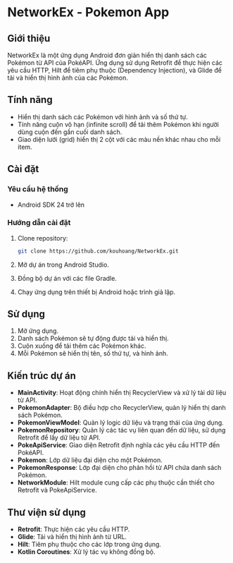 # NetworkEx - Pokemon App

## Giới thiệu

NetworkEx là một ứng dụng Android đơn giản hiển thị danh sách các Pokémon từ API của PokéAPI. Ứng dụng sử dụng Retrofit để thực hiện các yêu cầu HTTP, Hilt để tiêm phụ thuộc (Dependency Injection), và Glide để tải và hiển thị hình ảnh của các Pokémon.

## Tính năng

- Hiển thị danh sách các Pokémon với hình ảnh và số thứ tự.
- Tính năng cuộn vô hạn (infinite scroll) để tải thêm Pokémon khi người dùng cuộn đến gần cuối danh sách.
- Giao diện lưới (grid) hiển thị 2 cột với các màu nền khác nhau cho mỗi item.

## Cài đặt

### Yêu cầu hệ thống

- Android SDK 24 trở lên

### Hướng dẫn cài đặt

1. Clone repository:

    ```bash
    git clone https://github.com/kouhoang/NetworkEx.git
    ```

2. Mở dự án trong Android Studio.

3. Đồng bộ dự án với các file Gradle.

4. Chạy ứng dụng trên thiết bị Android hoặc trình giả lập.

## Sử dụng

1. Mở ứng dụng.
2. Danh sách Pokémon sẽ tự động được tải và hiển thị.
3. Cuộn xuống để tải thêm các Pokémon khác.
4. Mỗi Pokémon sẽ hiển thị tên, số thứ tự, và hình ảnh.

## Kiến trúc dự án

- **MainActivity**: Hoạt động chính hiển thị RecyclerView và xử lý tải dữ liệu từ API.
- **PokemonAdapter**: Bộ điều hợp cho RecyclerView, quản lý hiển thị danh sách Pokémon.
- **PokemonViewModel**: Quản lý logic dữ liệu và trạng thái của ứng dụng.
- **PokemonRepository**: Quản lý các tác vụ liên quan đến dữ liệu, sử dụng Retrofit để lấy dữ liệu từ API.
- **PokeApiService**: Giao diện Retrofit định nghĩa các yêu cầu HTTP đến PokéAPI.
- **Pokemon**: Lớp dữ liệu đại diện cho một Pokémon.
- **PokemonResponse**: Lớp đại diện cho phản hồi từ API chứa danh sách Pokémon.
- **NetworkModule**: Hilt module cung cấp các phụ thuộc cần thiết cho Retrofit và PokeApiService.

## Thư viện sử dụng

- **Retrofit**: Thực hiện các yêu cầu HTTP.
- **Glide**: Tải và hiển thị hình ảnh từ URL.
- **Hilt**: Tiêm phụ thuộc cho các lớp trong ứng dụng.
- **Kotlin Coroutines**: Xử lý tác vụ không đồng bộ.

